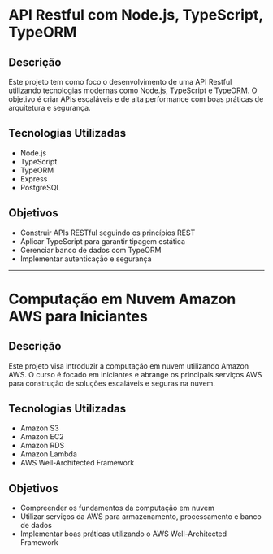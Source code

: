 # API Restful com Node.js, TypeScript, TypeORM

## Descrição
Este projeto tem como foco o desenvolvimento de uma API Restful utilizando tecnologias modernas como Node.js, TypeScript e TypeORM. O objetivo é criar APIs escaláveis e de alta performance com boas práticas de arquitetura e segurança.

## Tecnologias Utilizadas
- Node.js
- TypeScript
- TypeORM
- Express
- PostgreSQL

## Objetivos
- Construir APIs RESTful seguindo os princípios REST
- Aplicar TypeScript para garantir tipagem estática
- Gerenciar banco de dados com TypeORM
- Implementar autenticação e segurança

---

# Computação em Nuvem Amazon AWS para Iniciantes

## Descrição
Este projeto visa introduzir a computação em nuvem utilizando Amazon AWS. O curso é focado em iniciantes e abrange os principais serviços AWS para construção de soluções escaláveis e seguras na nuvem.

## Tecnologias Utilizadas
- Amazon S3
- Amazon EC2
- Amazon RDS
- Amazon Lambda
- AWS Well-Architected Framework

## Objetivos
- Compreender os fundamentos da computação em nuvem
- Utilizar serviços da AWS para armazenamento, processamento e banco de dados
- Implementar boas práticas utilizando o AWS Well-Architected Framework

